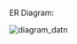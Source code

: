 ER Diagram:

![diagram_datn](https://github.com/anhquan202/be_datn/assets/111556330/1e28220a-f3af-4b0d-bd89-009f95e5dd9a)
